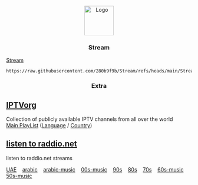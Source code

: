 <!-- PROJECT LOGO -->
<br />
<div align="center">
  <a href="https://280b9f9b.github.io/Stream/">
    <img src="https://280b9f9b.github.io/IPTV/Resource/main.png" alt="Logo" width="80" height="80">
  </a>

<h3 align="center">Stream</h3>
</div>

[Stream](https://280b9f9b.github.io/Stream/)

   ```
https://raw.githubusercontent.com/280b9f9b/Stream/refs/heads/main/Stream/Stream.m3u8
   ```

<h3 align="center">Extra</h3>





<!-- GETTING STARTED -->
## [IPTVorg](https://github.com/iptv-org/iptv)

 Collection of publicly available IPTV channels from all over the world
<br/>
[Main PlayList](https://280b9f9b.github.io/Stream/Extra/IPTVorg.html) ([Language](https://280b9f9b.github.io/Stream/Extra/IPTVorg%20(Language).html) / [Country](https://280b9f9b.github.io/Stream/Extra/IPTVorg%20(Country).html))


## [listen to raddio.net](https://github.com/junguler/listen_to_raddio.net/tree/main?tab=readme-ov-file)

listen to raddio.net streams

[UAE](https://280b9f9b.github.io/Stream/Extra/Radio/united-arab-emirates.html) &nbsp;&nbsp; [arabic](https://280b9f9b.github.io/Stream/Extra/Radio/arabic.html) &nbsp;&nbsp; [arabic-music](https://280b9f9b.github.io/Stream/Extra/Radio/arabic-music.html) &nbsp;&nbsp; [00s-music](https://280b9f9b.github.io/Stream/Extra/Radio/00s-music.html) &nbsp;&nbsp; [90s](https://280b9f9b.github.io/Stream/Extra/Radio/90s.html) &nbsp;&nbsp; [80s](https://280b9f9b.github.io/Stream/Extra/Radio/80s.html) &nbsp;&nbsp; [70s](https://280b9f9b.github.io/Stream/Extra/Radio/70s.html) &nbsp;&nbsp; [60s-music](https://280b9f9b.github.io/Stream/Extra/Radio/60s-music.html) &nbsp;&nbsp; [50s-music](https://280b9f9b.github.io/Stream/Extra/Radio/50s-music.html)


